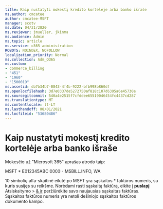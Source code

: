 ```yaml
---
title: Kaip nustatyti mokestį kredito kortelėje arba banko išraše
ms.author: cmcatee
author: cmcatee-MSFT
manager: scotv
ms.date: 04/21/2020
ms.reviewer: jmueller, jkinma
ms.audience: Admin
ms.topic: article
ms.service: o365-administration
ROBOTS: NOINDEX, NOFOLLOW
localization_priority: Normal
ms.collection: Adm_O365
ms.custom:
- commerce_billing
- "451"
- "1960"
- "1500019"
ms.assetid: db7b34b7-0843-4f4b-9222-bfb998b860df
ms.openlocfilehash: 3d7e0337de5272750af818c107d6305a6e45730e
ms.sourcegitcommit: 540a4e2515f7cfddee65519046454fc4437cd287
ms.translationtype: MT
ms.contentlocale: lt-LT
ms.lasthandoff: 08/01/2021
ms.locfileid: "53680486"
---
```

# <a name="how-to-identify-a-charge-on-your-credit-card-or-bank-statement"></a>Kaip nustatyti mokestį kredito kortelėje arba banko išraše

Mokesčio už "Microsoft 365" aprašas atrodo taip:
  
MSFT \* E012345ABC 0000 - MSBILL.INFO, WA
  
10 simbolių alfa-skaitinė eilutė po MSFT yra sąskaitos \* faktūros numeris, su kuris susijęs su reikšme. Norėdami rasti sąskaitą faktūrą, eikite į **puslapį** Atsiskaitymo \> [& ir](https://go.microsoft.com/fwlink/p/?linkid=848039) peržiūrėkite savo naujausias sąskaitas faktūras. Sąskaitos faktūros numeris yra netoli dešiniojo sąskaitos faktūros dokumento kampo.